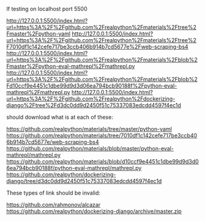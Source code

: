 
If testing on localhost port 5500

http://127.0.0.1:5500/index.html?url=https%3A%2F%2Fgithub.com%2Frealpython%2Fmaterials%2Ftree%2Fmaster%2Fpython-yaml
http://127.0.0.1:5500/index.html?url=https%3A%2F%2Fgithub.com%2Frealpython%2Fmaterials%2Ftree%2F7010df1c142cefe717be3ccb406b914b7cd5677e%2Fweb-scraping-bs4
http://127.0.0.1:5500/index.html?url=https%3A%2F%2Fgithub.com%2Frealpython%2Fmaterials%2Fblob%2Fmaster%2Fpython-eval-mathrepl%2Fmathrepl.py
http://127.0.0.1:5500/index.html?url=https%3A%2F%2Fgithub.com%2Frealpython%2Fmaterials%2Fblob%2Fd10ccf9e4451c1dbe99d9d3d06ea794bcb90188f%2Fpython-eval-mathrepl%2Fmathrepl.py
http://127.0.0.1:5500/index.html?url=https%3A%2F%2Fgithub.com%2Frealpython%2Fdockerizing-django%2Ftree%2Fd3dc0dd9d2450f51c75337083edcdd4597f4ec1d

should download what is at each of these:

https://github.com/realpython/materials/tree/master/python-yaml
https://github.com/realpython/materials/tree/7010df1c142cefe717be3ccb406b914b7cd5677e/web-scraping-bs4
https://github.com/realpython/materials/blob/master/python-eval-mathrepl/mathrepl.py
https://github.com/realpython/materials/blob/d10ccf9e4451c1dbe99d9d3d06ea794bcb90188f/python-eval-mathrepl/mathrepl.py
https://github.com/realpython/dockerizing-django/tree/d3dc0dd9d2450f51c75337083edcdd4597f4ec1d

These types of link should be invalid:

https://github.com/rahmonov/alcazar
https://github.com/realpython/dockerizing-django/archive/master.zip